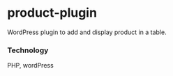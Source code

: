 # product-plugin
WordPress plugin to add and display product in a table.

### Technology 
PHP, wordPress
